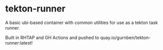 # tekton-runner 
A basic ubi-based container with common utilities for use as a tekton task runner.

Built in RHTAP and GH Actions and pushed to quay.io/gurnben/tekton-runner:latest!
